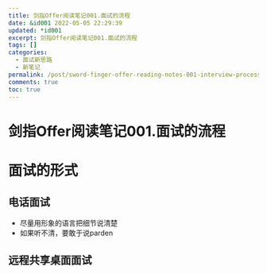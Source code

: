 ```yaml
---
title: 剑指Offer阅读笔记001.面试的流程
date: &id001 2022-05-05 22:29:39
updated: *id001
excerpt: 剑指Offer阅读笔记001.面试的流程
tags: []
categories:
  - 面试新思路
  - 新笔记
permalink: /post/sword-finger-offer-reading-notes-001-interview-process.html
comments: true
toc: true
---
```

# 剑指Offer阅读笔记001.面试的流程

# 面试的形式

## 电话面试

* 尽量用形象的语言把细节说清楚
* 如果听不清，要敢于说parden

## 远程共享桌面面试